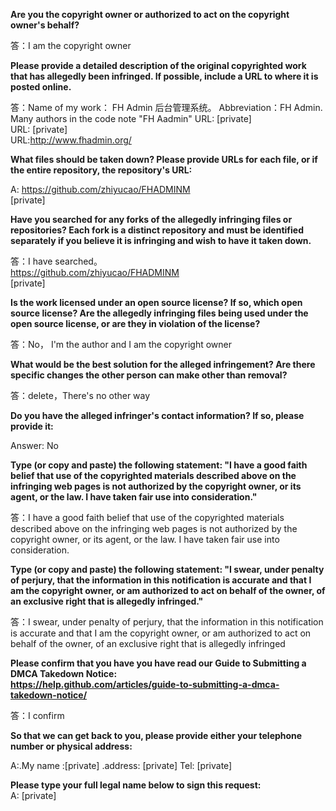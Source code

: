 **Are you the copyright owner or authorized to act on the copyright owner's behalf?**  

答：I am the copyright owner

**Please provide a detailed description of the original copyrighted work that has allegedly been infringed. If possible, include a URL to where it is posted online.**   

答：Name of my work： FH Admin 后台管理系统。 Abbreviation：FH Admin. Many authors in the code note "FH Aadmin"
URL: [private]  
URL: [private]  
URL:http://www.fhadmin.org/    

**What files should be taken down? Please provide URLs for each file, or if the entire repository, the repository's URL:**  

A: 
https://github.com/zhiyucao/FHADMINM   
[private]  

**Have you searched for any forks of the allegedly infringing files or repositories? Each fork is a distinct repository and must be identified separately if you believe it is infringing and wish to have it taken down.**  

答：I have searched。  
https://github.com/zhiyucao/FHADMINM  
[private]  

**Is the work licensed under an open source license? If so, which open source license? Are the allegedly infringing files being used under the open source license, or are they in violation of the license?**  

答：No， I'm the author and I am the copyright owner

**What would be the best solution for the alleged infringement? Are there specific changes the other person can make other than removal?**  

答：delete，There's no other way  

**Do you have the alleged infringer's contact information? If so, please provide it:**  

Answer: No

**Type (or copy and paste) the following statement: "I have a good faith belief that use of the copyrighted materials described above on the infringing web pages is not authorized by the copyright owner, or its agent, or the law. I have taken fair use into consideration."**  

答：I have a good faith belief that use of the copyrighted materials described above on the infringing web pages is not authorized by the copyright owner, or its agent, or the law. I have taken fair use into consideration.

**Type (or copy and paste) the following statement: "I swear, under penalty of perjury, that the information in this notification is accurate and that I am the copyright owner, or am authorized to act on behalf of the owner, of an exclusive right that is allegedly infringed."**  

答：I swear, under penalty of perjury, that the information in this notification is accurate and that I am the copyright owner, or am authorized to act on behalf of the owner, of an exclusive right that is allegedly infringed  

**Please confirm that you have you have read our Guide to Submitting a DMCA Takedown Notice:  
https://help.github.com/articles/guide-to-submitting-a-dmca-takedown-notice/**  

答：I confirm  

**So that we can get back to you, please provide either your telephone number or physical address:**  

A:.My name :[private] .address: [private] Tel: [private]  

**Please type your full legal name below to sign this request:**  
A: [private]
